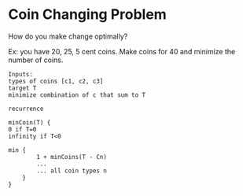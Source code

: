 # Coin Changing Problem

How do you make change optimally?

Ex: you have 20, 25, 5 cent coins. Make coins for 40 and minimize the number of
coins.

```
Inputs: 
types of coins [c1, c2, c3]
target T
minimize combination of c that sum to T
```
```
recurrence

minCoin(T) {
0 if T=0
infinity if T<0

min {
        1 + minCoins(T - Cn)
        ...
        ... all coin types n
    }
}
```
